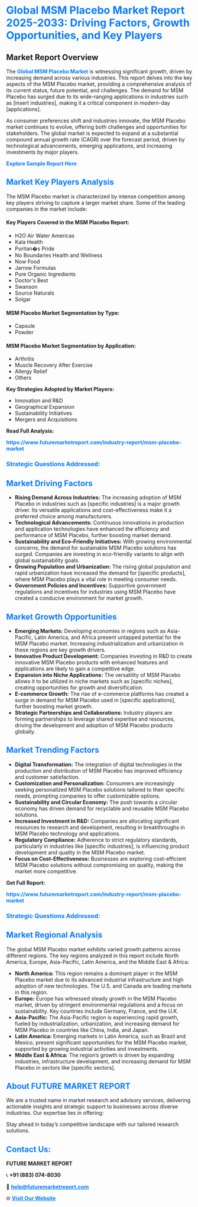 <h1 style="color: #007BFF;">Global MSM Placebo Market Report 2025-2033: Driving Factors, Growth Opportunities, and Key Players</h1>

<section id="overview">
<h2>Market Report Overview</h2>
<p>The <a href="https://www.futuremarketreport.com/industry-report/msm-placebo-market" style="color: #007BFF; text-decoration: none;"><strong>Global MSM Placebo Market</strong></a> is witnessing significant growth, driven by increasing demand across various industries. This report delves into the key aspects of the MSM Placebo market, providing a comprehensive analysis of its current status, future potential, and challenges. The demand for MSM Placebo has surged due to its wide-ranging applications in industries such as [insert industries], making it a critical component in modern-day [applications].</p>
<p>As consumer preferences shift and industries innovate, the MSM Placebo market continues to evolve, offering both challenges and opportunities for stakeholders. The global market is expected to expand at a substantial compound annual growth rate (CAGR) over the forecast period, driven by technological advancements, emerging applications, and increasing investments by major players.</p>
</section>

<section id="overview">
<p><a href="https://www.futuremarketreport.com/request-sample/reportId=50304" style="color: #007BFF; text-decoration: none;"><strong>Explore Sample Report Here</strong></a></p>
</section>

<section id="key-players">
<h2 style="color: #007BFF;">Market Key Players Analysis</h2>
<p>The MSM Placebo market is characterized by intense competition among key players striving to capture a larger market share. Some of the leading companies in the market include:</p>
<h4>Key Players Covered in the MSM Placebo Report:</h4>
<ul><li>H2O Air Water Americas</li><li>Kala Health</li><li>Puritan�s Pride</li><li>No Boundaries Health and Wellness</li><li>Now Food</li><li>Jarrow Formulas</li><li>Pure Organic Ingredients</li><li>Doctor&#039;s Best</li><li>Swanson</li><li>Source Naturals</li><li>Solgar</li></ul>
<h4>MSM Placebo Market Segmentation by Type:</h4>
<ul><li>Capsule</li><li>Powder</li></ul>

<h4>MSM Placebo Market Segmentation by Application:</h4>
<ul><li>Arthritis</li><li>Muscle Recovery After Exercise</li><li>Allergy Relief</li><li>Others</li></ul>
<p><strong>Key Strategies Adopted by Market Players:</strong></p>
<ul>
<li>Innovation and R&D</li>
<li>Geographical Expansion</li>
<li>Sustainability Initiatives</li>
<li>Mergers and Acquisitions</li>
</ul>
</section>

<section>
<p><strong>Read Full Analysis: </strong></p><a href="https://www.futuremarketreport.com/industry-report/msm-placebo-market" style="color: #007BFF; text-decoration: none;"><strong>https://www.futuremarketreport.com/industry-report/msm-placebo-market</strong></a>
<h3 style="color: #007BFF;">Strategic Questions Addressed:</h3>
</section>

<section id="driving-factors">
<h2 style="color: #007BFF;">Market Driving Factors</h2>
<ul>
<li><strong>Rising Demand Across Industries:</strong> The increasing adoption of MSM Placebo in industries such as [specific industries] is a major growth driver. Its versatile applications and cost-effectiveness make it a preferred choice among manufacturers.</li>
<li><strong>Technological Advancements:</strong> Continuous innovations in production and application technologies have enhanced the efficiency and performance of MSM Placebo, further boosting market demand.</li>
<li><strong>Sustainability and Eco-Friendly Initiatives:</strong> With growing environmental concerns, the demand for sustainable MSM Placebo solutions has surged. Companies are investing in eco-friendly variants to align with global sustainability goals.</li>
<li><strong>Growing Population and Urbanization:</strong> The rising global population and rapid urbanization have increased the demand for [specific products], where MSM Placebo plays a vital role in meeting consumer needs.</li>
<li><strong>Government Policies and Incentives:</strong> Supportive government regulations and incentives for industries using MSM Placebo have created a conducive environment for market growth.</li>
</ul>
</section>

<section id="growth-opportunities">
<h2 style="color: #007BFF;">Market Growth Opportunities</h2>
<ul>
<li><strong>Emerging Markets:</strong> Developing economies in regions such as Asia-Pacific, Latin America, and Africa present untapped potential for the MSM Placebo market. Increasing industrialization and urbanization in these regions are key growth drivers.</li>
<li><strong>Innovative Product Development:</strong> Companies investing in R&D to create innovative MSM Placebo products with enhanced features and applications are likely to gain a competitive edge.</li>
<li><strong>Expansion into Niche Applications:</strong> The versatility of MSM Placebo allows it to be utilized in niche markets such as [specific niches], creating opportunities for growth and diversification.</li>
<li><strong>E-commerce Growth:</strong> The rise of e-commerce platforms has created a surge in demand for MSM Placebo used in [specific applications], further boosting market growth.</li>
<li><strong>Strategic Partnerships and Collaborations:</strong> Industry players are forming partnerships to leverage shared expertise and resources, driving the development and adoption of MSM Placebo products globally.</li>
</ul>
</section>

<section id="trending-factors">
<h2 style="color: #007BFF;">Market Trending Factors</h2>
<ul>
<li><strong>Digital Transformation:</strong> The integration of digital technologies in the production and distribution of MSM Placebo has improved efficiency and customer satisfaction.</li>
<li><strong>Customization and Personalization:</strong> Consumers are increasingly seeking personalized MSM Placebo solutions tailored to their specific needs, prompting companies to offer customizable options.</li>
<li><strong>Sustainability and Circular Economy:</strong> The push towards a circular economy has driven demand for recyclable and reusable MSM Placebo solutions.</li>
<li><strong>Increased Investment in R&D:</strong> Companies are allocating significant resources to research and development, resulting in breakthroughs in MSM Placebo technology and applications.</li>
<li><strong>Regulatory Compliance:</strong> Adherence to strict regulatory standards, particularly in industries like [specific industries], is influencing product development and quality in the MSM Placebo market.</li>
<li><strong>Focus on Cost-Effectiveness:</strong> Businesses are exploring cost-efficient MSM Placebo solutions without compromising on quality, making the market more competitive.</li>
</ul>
</section>

<section>
<p><strong>Get Full Report: </strong></p><a href="https://www.futuremarketreport.com/industry-report/msm-placebo-market" style="color: #007BFF; text-decoration: none;"><strong>https://www.futuremarketreport.com/industry-report/msm-placebo-market</strong></a>
<h3 style="color: #007BFF;">Strategic Questions Addressed:</h3>
</section>


<section id="regional-analysis">
<h2 style="color: #007BFF;">Market Regional Analysis</h2>
<p>The global MSM Placebo market exhibits varied growth patterns across different regions. The key regions analyzed in this report include North America, Europe, Asia-Pacific, Latin America, and the Middle East & Africa:</p>
<ul>
<li><strong>North America:</strong> This region remains a dominant player in the MSM Placebo market due to its advanced industrial infrastructure and high adoption of new technologies. The U.S. and Canada are leading markets in this region.</li>
<li><strong>Europe:</strong> Europe has witnessed steady growth in the MSM Placebo market, driven by stringent environmental regulations and a focus on sustainability. Key countries include Germany, France, and the U.K.</li>
<li><strong>Asia-Pacific:</strong> The Asia-Pacific region is experiencing rapid growth, fueled by industrialization, urbanization, and increasing demand for MSM Placebo in countries like China, India, and Japan.</li>
<li><strong>Latin America:</strong> Emerging markets in Latin America, such as Brazil and Mexico, present significant opportunities for the MSM Placebo market, supported by growing industrial activities and investments.</li>
<li><strong>Middle East & Africa:</strong> The region’s growth is driven by expanding industries, infrastructure development, and increasing demand for MSM Placebo in sectors like [specific sectors].</li>
</ul>
</section>

<footer>
<h2 style="color: #007BFF;">About FUTURE MARKET REPORT</h2>
<p>We are a trusted name in market research and advisory services, delivering actionable insights and strategic support to businesses across diverse industries. Our expertise lies in offering:</p>

<p>Stay ahead in today’s competitive landscape with our tailored research solutions.</p>

<h2 style="color: #007BFF;">Contact Us:</h2>
<p><strong>FUTURE MARKET REPORT</strong></p>
<p>📞 <strong>+91 (883) 074-8030</strong></p>
<p>📧 <strong><a href="mailto:help@futuremarketreport.com" style="color: #007BFF;">help@futuremarketreport.com</a></strong></p>
<p>🌐 <strong><a href="https://www.futuremarketreport.com/" style="color: #007BFF;">Visit Our Website</a></strong></p>
</footer>